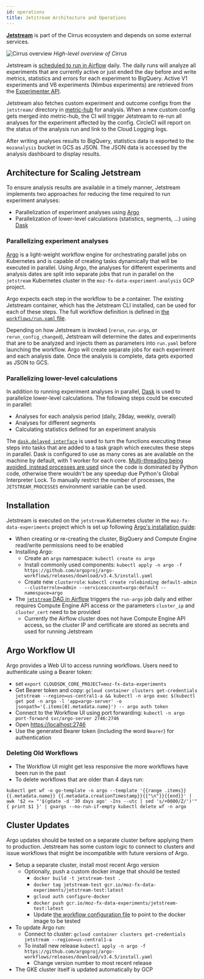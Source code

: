 ```yaml
---
id: operations
title: Jetstream Architecture and Operations
---
```


**[Jetstream]** is part of the Cirrus ecosystem and depends on some external services.

![Cirrus overview](/img/jetstream/cirrus.png)
*High-level overview of Cirrus*

Jetstream is [scheduled to run in Airflow](https://github.com/mozilla/telemetry-airflow/blob/e5de501d8063cc366e9bb546135f3866136cb47d/dags/jetstream.py#L22) daily. The daily runs will analyze all experiments that are currently active or just ended the day before and write metrics, statistics and errors for each experiment to BigQuery. Active V1 experiments and V6 experiments (Nimbus experiments) are retrieved from the [Experimenter API](https://experimenter.services.mozilla.com/api/v1/experiments/).

Jetstream also fetches custom experiment and outcome configs from the `jetstream/` directory in [metric-hub](https://github.com/mozilla/metric-hub/tree/main/jetstream) for analysis. When a new custom config gets merged into metric-hub, the CI will trigger Jetstream to re-run all analyses for the experiment affected by the config. CircleCI will report on the status of the analysis run and link to the Cloud Logging logs.

After writing analyses results to BigQuery, statistics data is exported to the `mozanalysis` bucket in GCS as JSON. The JSON data is accessed by the analysis dashboard to display results.

## Architecture for Scaling Jetstream

To ensure analysis results are available in a timely manner, Jetstream implements two approaches for reducing the time required to run experiment analyses:
* Parallelization of experiment analyses using [Argo](https://argoproj.github.io/)
* Parallelization of lower-level calculations (statistics, segments, ...) using [Dask](https://dask.org/)

### Parallelizing experiment analyses

[Argo](https://argoproj.github.io/) is a light-weight workflow engine for orchestrating parallel jobs on Kubernetes and is capable of creating tasks dynamically that will be executed in parallel. Using Argo, the analyses for different experiments and analysis dates are split into separate jobs that run in parallel on the `jetstream` Kubernetes cluster in the `moz-fx-data-experiment-analysis` GCP project.

Argo expects each step in the workflow to be a container. The existing Jetstream container, which has the Jetstream CLI installed, can be used for each of these steps.
The full workflow definition is defined in [the `workflows/run.yaml` file](https://github.com/mozilla/jetstream/blob/main/jetstream/workflows/run.yaml).

Depending on how Jetstream is invoked (`rerun`, `run-argo`, or `rerun_config_changed`), Jetstream will determine the dates and experiments that are to be analyzed and injects them as parameters into `run.yaml` before launching the workflow. Argo will create separate jobs for each experiment and each analysis date. Once the analysis is complete, data gets exported as JSON to GCS.

### Parallelizing lower-level calculations

In addition to running experiment analyses in parallel, [Dask](https://dask.org/) is used to parallelize lower-level calculations. The following steps could be executed in parallel:
* Analyses for each analysis period (daily, 28day, weekly, overall)
* Analyses for different segments
* Calculating statistics defined for an experiment analysis

The [`dask.delayed interface`](https://docs.dask.org/en/latest/delayed.html) is used to turn the functions executing these steps into tasks that are added to a task graph which executes these steps in parallel. Dask is configured to use as many cores as are available on the machine by default, with 1 worker for each core. [Multi-threading being avoided, instead processes are used](https://docs.dask.org/en/latest/scheduling.html#local-threads) since the code is dominated by Python code, otherwise there wouldn't be any speedup due Python's Global Interpreter Lock. To manually restrict the number of processes, the `JETSTREAM_PROCESSES` environment variable can be used.

## Installation

Jetstream is executed on the `jetstream` Kubernetes cluster in the `moz-fx-data-experiments` project which is set up following [Argo's installation guide](https://github.com/argoproj/argo/blob/master/docs/quick-start.md):
* When creating or re-creating the cluster, BigQuery and Compute Engine read/write permissions need to be enabled
* Installing Argo:
	* Create an `argo` namespace: `kubectl create ns argo`
	* Install commonly used components: `kubectl apply -n argo -f https://github.com/argoproj/argo-workflows/releases/download/v3.4.5/install.yaml`
	* Create new `clusterrole`: `kubectl create rolebinding default-admin --clusterrole=admin --serviceaccount=argo:default --namespace=argo`
* The [`jetstream` DAG in Airflow](https://github.com/mozilla/telemetry-airflow/blob/master/dags/jetstream.py) triggers the `run-argo` job daily and either requires Compute Engine API access or the parameters `cluster_ip` and `cluster_cert` need to be provided
	* Currently the Airflow cluster does not have Compute Engine API access, so the cluster IP and certificate are stored as secrets and used for running Jetstream

## Argo Workflow UI

Argo provides a Web UI to access running workflows. Users need to authenticate using a Bearer token:
* set `export CLOUDSDK_CORE_PROJECT=moz-fx-data-experiments`
* Get Bearer token and copy: `gcloud container clusters get-credentials jetstream --region=us-central1-a && kubectl -n argo exec $(kubectl get pod -n argo -l 'app=argo-server' -o jsonpath='{.items[0].metadata.name}') -- argo auth token` 
* Connect to the Workflow UI using port forwarding: `kubectl -n argo port-forward svc/argo-server 2746:2746`
* Open [https://localhost:2746](https://localhost:2746)
* Use the generated Bearer token (including the word `Bearer`) for authentication

### Deleting Old Workflows

* The Workflow UI might get less responsive the more workflows have been run in the past
* To delete workflows that are older than 4 days run:

```
kubectl get wf -o go-template -n argo --template '{{range .items}}{{.metadata.name}} {{.metadata.creationTimestamp}}{{"\n"}}{{end}}' | awk '$2 <= "'$(gdate -d '30 days ago' -Ins --utc | sed 's/+0000/Z/')'" { print $1 }' | gxargs --no-run-if-empty kubectl delete wf -n argo
```


## Cluster Updates

Argo updates should be tested on a separate cluster before applying them to production. Jetstream has some custom logic to connect to clusters and issue workflows that might be incompatible with future versions of Argo.
* Setup a separate cluster, install most recent Argo version
	* Optionally, push a custom docker image that should be tested
		* `docker build -t jetstream-test .`
		* `docker tag jetstream-test gcr.io/moz-fx-data-experiments/jetstream-test:latest`
		* `gcloud auth configure-docker`
		* `docker push gcr.io/moz-fx-data-experiments/jetstream-test:latest`
		* Update [the workflow configuration file](https://github.com/mozilla/jetstream/blob/main/jetstream/workflows/run.yaml) to point to the docker image to be tested
* To update Argo run:
	* Connect to cluster: `gcloud container clusters get-credentials jetstream --region=us-central1-a`
	* To install new release `kubectl apply -n argo -f https://github.com/argoproj/argo-workflows/releases/download/v3.4.5/install.yaml`
		* Change version number to most recent release
* The GKE cluster itself is updated automatically by GCP


[jetstream]: https://github.com/mozilla/jetstream
[jetstream error dashboard]: https://mozilla.cloud.looker.com/dashboards/246
